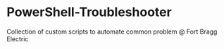 # PowerShell-Troubleshooter
Collection of custom scripts to automate common problem @ Fort Bragg Electric
